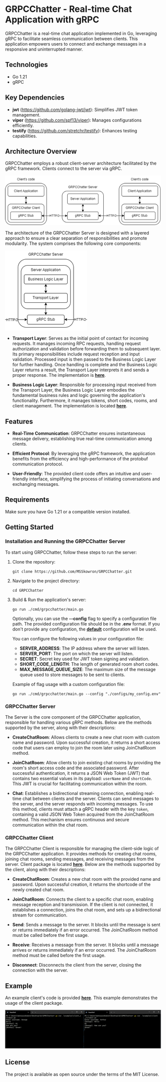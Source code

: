 # GRPCChatter - Real-time Chat Application with gRPC

GRPCChatter is a real-time chat application implemented in Go, leveraging gRPC to facilitate seamless communication between clients. This application empowers users to connect and exchange messages in a responsive and uninterrupted manner.

## Technologies

- Go 1.21
- gRPC

## Key Dependencies

- **jwt** (<https://github.com/golang-jwt/jwt>): Simplifies JWT token management.
- **viper** (<https://github.com/spf13/viper>): Manages configurations efficiently.
- **testify** (<https://github.com/stretchr/testify>): Enhances testing capabilities.

## Architecture Overview

GRPCChatter employs a robust client-server architecture facilitated by the gRPC framework. Clients connect to the server via gRPC.

![Architecture](./docs/architecture.png)

The architecture of the GRPCChatter Server is designed with a layered approach to ensure a clear separation of responsibilities and promote modularity. The system comprises the following core components:

![Server Architecture](./docs/server_architecture.png)

- **Transport Layer**: Serves as the initial point of contact for incoming requests. It manages incoming RPC requests, handling request authorization and validation before forwarding them to subsequent layer. Its primary responsibilities include request reception and input validation. Processed input is then passed to the Business Logic Layer for further handling. Once handling is complete and the Business Logic Layer returns a result, the Transport Layer interprets it and sends a proper response. The implementation is [**here**](./internal/server).

- **Business Logic Layer**: Responsible for processing input received from the Transport Layer, the Business Logic Layer embodies the fundamental business rules and logic governing the application's functionality. Furthermore, it manages tokens, short codes, rooms, and client management. The implementation is located [**here**](./internal/services).

## Features

- **Real-Time Communication**: GRPCChatter ensures instantaneous message delivery, establishing true real-time communication among clients.

- **Efficient Protocol**: By leveraging the gRPC framework, the application benefits from the efficiency and high-performance of the protobuf communication protocol.

- **User-Friendly**: The provided client code offers an intuitive and user-friendly interface, simplifying the process of initiating conversations and exchanging messages.

## Requirements

Make sure you have Go 1.21 or a compatible version installed.

## Getting Started

### Installation and Running the GRPCChatter Server

To start using GRPCChatter, follow these steps to run the server:

1. Clone the repository:

    ```
    git clone https://github.com/MSSkowron/GRPCChatter.git
    ```

2. Navigate to the project directory:

    ```
    cd GRPCChatter
    ```

3. Build & Run the application's server:

    ```
    go run ./cmd/grpcchatter/main.go
    ```

    Optionally, you can use the **--config** flag to specify a configuration file path. The provided configuration file should be in the **.env** format. If you don't provide any configuration, the [**default**](./configs/default_config.env) configuration will be used.

    You can configure the following values in your configuration file:
    - **SERVER_ADDRESS**: The IP address where the server will listen.
    - **SERVER_PORT**: The port on which the server will listen.
    - **SECRET**: Secret key used for JWT token signing and validation.
    - **SHORT_CODE_LENGTH**: The length of generated room short codes.
    - **MAX_MESSAGE_QUEUE_SIZE**: The maximum size of the message queue used to store messages to be sent to clients.

    Example of flag usage with a custom configuration file:

    ```
    go run ./cmd/grpcchatter/main.go --config "./configs/my_config.env"
    ```

### GRPCChatter Server

The Server is the core component of the GRPCChatter application, responsible for handling various gRPC methods. Below are the methods supported by the server, along with their descriptions:

- **CreateChatRoom**: Allows clients to create a new chat room with custom name and password. Upon successful creation, it returns a short access code that users can employ to join the room later using JoinChatRoom method.

- **JoinChatRoom**: Allow clients to join existing chat rooms by providing the room's short access code and the associated password. After successful authentication, it returns a JSON Web Token (JWT) that contains two essential values in its payload: `userName` and `shortCode`. This JWT is crucial for facilitating communication within the room.

- **Chat**: Establishes a bidirectional streaming connection, enabling real-time chat between clients and the server. Clients can send messages to the server, and the server responds with incoming messages. To use this method, clients must attach a gRPC header with the key `token`, containing a valid JSON Web Token acquired from the JoinChatRoom method. This mechanism ensures continuous and secure communication within the chat room.

### GRPCChatter Client

The GRPCChatter Client is responsible for managing the client-side logic of the GRPCChatter application. It provides methods for creating chat rooms, joining chat rooms, sending messages, and receiving messages from the server. Client package is located [**here**](./pkg/client). Below are the methods supported by the client, along with their descriptions:

- **CreateChatRoom**: Creates a new chat room with the provided name and password. Upon successful creation, it returns the shortcode of the newly created chat room.

- **JoinChatRoom**: Connects the client to a specific chat room, enabling message reception and transmission. If the client is not connected, it establishes a connection, joins the chat room, and sets up a bidirectional stream for communication.

- **Send**: Sends a message to the server. It blocks until the message is sent or returns immediately if an error occurred. The JoinChatRoom method must be called before the first usage.

- **Receive**: Receives a message from the server. It blocks until a message arrives or returns immediately if an error occurred. The JoinChatRoom method must be called before the first usage.

- **Disconnect**: Disconnects the client from the server, closing the connection with the server.

## Example

An example client's code is provided [**here**](./examples/client_cli/main.go).
This example demonstrates the usage of the client package.

![Example](./docs/examples_client_cli.png)

## License

The project is available as open source under the terms of the MIT License.
